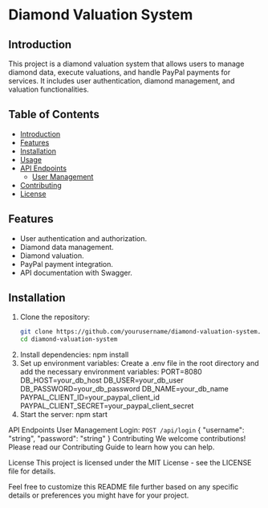 # Diamond Valuation System

## Introduction

This project is a diamond valuation system that allows users to manage diamond data, execute valuations, and handle PayPal payments for services. It includes user authentication, diamond management, and valuation functionalities.

## Table of Contents

- [Introduction](#introduction)
- [Features](#features)
- [Installation](#installation)
- [Usage](#usage)
- [API Endpoints](#api-endpoints)
  - [User Management](#user-management)
- [Contributing](#contributing)
- [License](#license)

## Features

- User authentication and authorization.
- Diamond data management.
- Diamond valuation.
- PayPal payment integration.
- API documentation with Swagger.

## Installation

1. Clone the repository:
   ```bash
   git clone https://github.com/yourusername/diamond-valuation-system.git
   cd diamond-valuation-system
2. Install dependencies:
   npm install
3. Set up environment variables:
   Create a .env file in the root directory and add the necessary environment variables:
   PORT=8080
   DB_HOST=your_db_host
   DB_USER=your_db_user
   DB_PASSWORD=your_db_password
   DB_NAME=your_db_name
   PAYPAL_CLIENT_ID=your_paypal_client_id
   PAYPAL_CLIENT_SECRET=your_paypal_client_secret
4. Start the server:
   npm start

API Endpoints
User Management
Login:
      `POST /api/login`
        {
          "username": "string",
          "password": "string"
        }
Contributing
We welcome contributions! Please read our Contributing Guide to learn how you can help.

License
This project is licensed under the MIT License - see the LICENSE file for details.

Feel free to customize this README file further based on any specific details or preferences you might have for your project.
